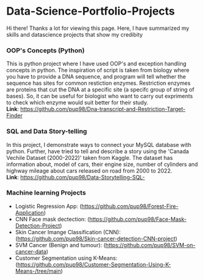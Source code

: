 # Data-Science-Portfolio-Projects

Hi there! Thanks a lot for viewing this page. Here, I have summarized my skills and datascience projects that show my credibity

### OOP's Concepts (Python)
This is python project where I have used OOP's and exception handling concepts in python. The inspiration of script is taken from biology
where you have to provide a DNA sequence, and program will tell whether the sequence has sites for common restiction enzymes. Restriction enzymes are proteins that cut the DNA at a specific site (a specifc group of string of bases). So, it can be useful for biologist who want to carry out expriments to check which enzyme would suit better for their study. <br />
__Link__: https://github.com/pup98/Dna-transcript-and-Restriction-Target-Finder

### SQL and Data Story-telling
In this project, I demonstrate ways to connect your MySQL database with python. Further, have tried to tell and describe a story using 
the 'Canada Vechile Dataset (2000-2022)' taken from Kaggle. The dataset has information about, model of cars, their engine size, 
number of cylinders and highway mileage about cars released on road from 2000 to 2022. <br />
__Link__: https://github.com/pup98/Data-Storytelling-SQL-

### Machine learning Projects
* Logistic Regression App: (https://github.com/pup98/Forest-Fire-Application) <br />
* CNN Face mask dectection: (https://github.com/pup98/Face-Mask-Detection-Project) <br />
* Skin Cancer Imange Classification (CNN):  (https://github.com/pup98/Skin-cancer-detection-CNN-project) <br />
* SVM Cancer (Benign and tumour): (https://github.com/pup98/SVM-on-cancer-data) <br />
* Customer Segmentation using K-Means: (https://github.com/pup98/Customer-Segmentation-Using-K-Means-/tree/main) <br />
